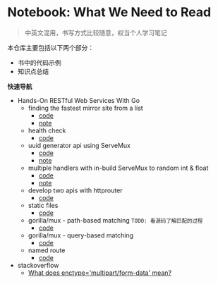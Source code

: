 Notebook: What We Need to Read
=========

> 中英文混用，书写方式比较随意，权当个人学习笔记

本仓库主要包括以下两个部分：

* 书中的代码示例
* 知识点总结

**快速导航**

* Hands-On RESTful Web Services With Go
  * finding the fastest mirror site from a list
    * [code](./Hands-On%20RESTFul%20Web%20Services%20with%20Go/finding%20the%20fastest%20mirror%20site%20from%20a%20list/main.go)
    * [note](https://github.com/a2htray/notebook/issues/1)
  * health check
    * [code](./Hands-On%20RESTFul%20Web%20Services%20with%20Go/health%20check/main.go)
  * uuid generator api using ServeMux
    * [code](./Hands-On%20RESTFul%20Web%20Services%20with%20Go)
    * [note](https://github.com/a2htray/notebook/issues/2)
  * multiple handlers with in-build ServeMux to random int & float
    * [code](./Hands-On%20RESTFul%20Web%20Services%20with%20Go/multiple%20handlers%20with%20in-build%20ServeMux%20to%20random%20int%20&%20float/main.go)
    * [note](https://github.com/a2htray/notebook/issues/3)
  * develop two apis with httprouter
    * [code](./Hands-On%20RESTFul%20Web%20Services%20with%20Go/develop%20two%20apis%20with%20httprouter/main.go)
  * static files
    * [code](./Hands-On%20RESTFul%20Web%20Services%20with%20Go/static%20files/main.go)
  * gorilla/mux - path-based matching `TODO: 看源码了解匹配的过程`
    * [code](./Hands-On%20RESTFul%20Web%20Services%20with%20Go/gorilla-mux%20-%20path-based%20matching/main.go)
  * gorilla/mux - query-based matching
    * [code](./Hands-On%20RESTFul%20Web%20Services%20with%20Go/gorilla-mux%20-%20query-based%20matching/main.go)
  * named route
    * [code](./Hands-On%20RESTFul%20Web%20Services%20with%20Go/named%20route/main.go)
* stackoverflow
  * [What does enctype='multipart/form-data' mean?](./stackoverflow/form-enctype.md)